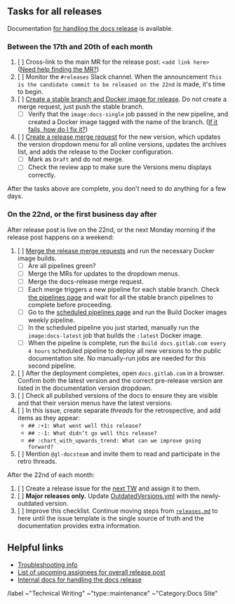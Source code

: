 <!--
SET TITLE TO: docs.gitlab.com release XX.ZZ (month, YYYY)
-->

## Tasks for all releases

Documentation [for handling the docs release](https://gitlab.com/gitlab-org/gitlab-docs/-/blob/main/doc/releases.md) is available.

### Between the 17th and 20th of each month

1. [ ] Cross-link to the main MR for the release post: `<add link here>`
   ([Need help finding the MR?](https://gitlab.com/gitlab-com/www-gitlab-com/-/merge_requests?scope=all&state=opened&label_name%5B%5D=release%20post&label_name%5B%5D=blog%20post))
1. [ ] Monitor the `#releases` Slack channel. When the announcement
   `This is the candidate commit to be released on the 22nd` is made, it's time to begin.
1. [ ] [Create a stable branch and Docker image for release](https://gitlab.com/gitlab-org/gitlab-docs/-/blob/main/doc/releases.md#create-stable-branch-and-docker-image-for-release). Do not create a merge request, just push the stable branch.
   - [ ] Verify that the `image:docs-single` job passed in the new pipeline, and
     created a Docker image tagged with the name of the branch. ([If it fails, how do I fix it?](https://gitlab.com/gitlab-org/gitlab-docs/-/blob/main/doc/releases.md#imagedocs-latest-job-fails-due-to-broken-links))
1. [ ] [Create a release merge request](https://gitlab.com/gitlab-org/gitlab-docs/-/blob/main/doc/releases.md#create-release-merge-request)
   for the new version,
   which updates the version dropdown menu for all online versions, updates the archives list, and adds
   the release to the Docker configuration.
   - [ ] Mark as `Draft` and do not merge.
   - [ ] Check the review app to make sure the Versions menu displays correctly.

After the tasks above are complete, you don't need to do anything for a few days.

### On the 22nd, or the first business day after

After release post is live on the 22nd, or the next Monday morning if the release post happens on a weekend:

1. [ ] [Merge the release merge requests](https://gitlab.com/gitlab-org/gitlab-docs/-/blob/main/doc/releases.md#merge-merge-requests-and-run-docker-image-builds)
  and run the necessary Docker image builds.
   - [ ] Are all pipelines green?
   - [ ] Merge the MRs for updates to the dropdown menus.
   - [ ] Merge the docs-release merge request.
   - [ ] Each merge triggers a new pipeline for each stable branch. Check
     [the pipelines page](https://gitlab.com/gitlab-org/gitlab-docs/-/pipelines)
     and wait for all the stable branch pipelines to complete before proceeding.
   - [ ] Go to the [scheduled pipelines page](https://gitlab.com/gitlab-org/gitlab-docs/-/pipeline_schedules)
     and run the Build Docker images weekly pipeline.
   - [ ] In the scheduled pipeline you just started, manually run the `image:docs-latest`
     job that builds the `:latest` Docker image.
   - [ ] When the pipeline is complete, run the `Build docs.gitlab.com every 4 hours`
     scheduled pipeline to deploy all new versions to the public documentation site.
     No manually-run jobs are needed for this second pipeline.
1. [ ] After the deployment completes, open `docs.gitlab.com` in a browser. Confirm
   both the latest version and the correct pre-release version are listed in the documentation version dropdown.
1. [ ] Check all published versions of the docs to ensure they are visible and that their version menus have the latest versions.
1. [ ] In this issue, create separate _threads_ for the retrospective, and add items as they appear:
   - `## :+1: What went well this release?`
   - `## :-1: What didn’t go well this release?`
   - `## :chart_with_upwards_trend: What can we improve going forward?`
1. [ ] Mention `@gl-docsteam` and invite them to read and participate in the retro threads.

After the 22nd of each month:

1. [ ] Create a release issue for the
   [next TW](https://about.gitlab.com/handbook/engineering/ux/technical-writing/#regularly-scheduled-tasks)
   and assign it to them.
1. [ ] **Major releases only.** Update
   [OutdatedVersions.yml](https://gitlab.com/gitlab-org/gitlab/-/blob/master/doc/.vale/gitlab/OutdatedVersions.yml)
   with the newly-outdated version.
1. [ ] Improve this checklist. Continue moving steps from
   [`releases.md`](https://gitlab.com/gitlab-org/gitlab-docs/-/blob/main/doc/releases.md)
   to here until the issue template is the single source of truth and the documentation provides extra information.

## Helpful links

- [Troubleshooting info](https://gitlab.com/gitlab-org/gitlab-docs/-/blob/main/doc/releases.md#troubleshooting)
- [List of upcoming assignees for overall release post](https://about.gitlab.com/handbook/marketing/blog/release-posts/managers/)
- [Internal docs for handling the docs release](https://gitlab.com/gitlab-org/gitlab-docs/-/blob/main/doc/releases.md)

/label ~"Technical Writing" ~"type::maintenance" ~"Category:Docs Site"
